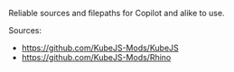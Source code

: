 Reliable sources and filepaths for Copilot and alike to use.

Sources:
- https://github.com/KubeJS-Mods/KubeJS
- https://github.com/KubeJS-Mods/Rhino